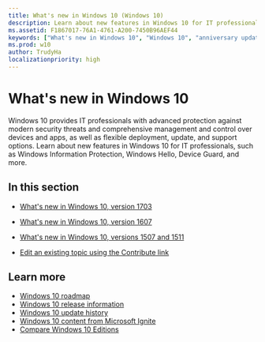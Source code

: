 ```yaml
---
title: What's new in Windows 10 (Windows 10)
description: Learn about new features in Windows 10 for IT professionals, such as Enterprise Data Protection, Windows Hello, Device Guard, and more.
ms.assetid: F1867017-76A1-4761-A200-7450B96AEF44
keywords: ["What's new in Windows 10", "Windows 10", "anniversary update", "contribute", "edit topic"]
ms.prod: w10
author: TrudyHa
localizationpriority: high
---
```


# What's new in Windows 10


Windows 10 provides IT professionals with advanced protection against modern security threats and comprehensive management and control over devices and apps, as well as flexible deployment, update, and support options. Learn about new features in Windows 10 for IT professionals, such as Windows Information Protection, Windows Hello, Device Guard, and more. 

## In this section

- [What's new in Windows 10, version 1703](whats-new-windows-10-version-1703.md)
- [What's new in Windows 10, version 1607](whats-new-windows-10-version-1607.md)
- [What's new in Windows 10, versions 1507 and 1511](whats-new-windows-10-version-1507-and-1511.md)


- [Edit an existing topic using the Contribute link](contribute-to-a-topic.md)

## Learn more

- [Windows 10 roadmap](https://www.microsoft.com/en-us/WindowsForBusiness/windows-roadmap)
- [Windows 10 release information](https://technet.microsoft.com/en-us/windows/release-info)
- [Windows 10 update history](https://support.microsoft.com/en-us/help/12387/windows-10-update-history)
- [Windows 10 content from Microsoft Ignite](https://go.microsoft.com/fwlink/p/?LinkId=613210)
- [Compare Windows 10 Editions](https://go.microsoft.com/fwlink/p/?LinkId=690485)



 

 





